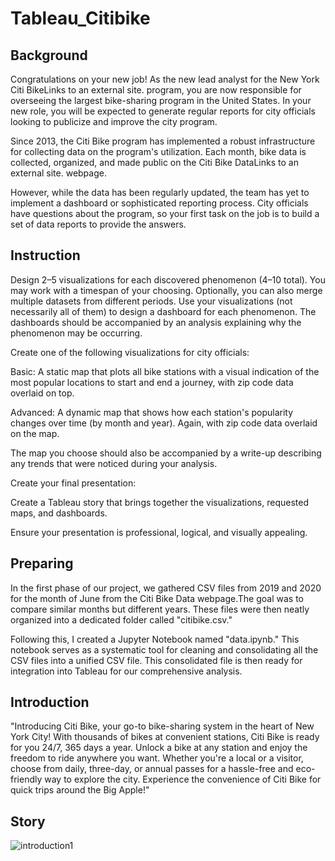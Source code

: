 # Tableau_Citibike
## Background
Congratulations on your new job! As the new lead analyst for the New York Citi BikeLinks to an external site. program, you are now responsible for overseeing the largest bike-sharing program in the United States. In your new role, you will be expected to generate regular reports for city officials looking to publicize and improve the city program.

Since 2013, the Citi Bike program has implemented a robust infrastructure for collecting data on the program's utilization. Each month, bike data is collected, organized, and made public on the Citi Bike DataLinks to an external site. webpage.

However, while the data has been regularly updated, the team has yet to implement a dashboard or sophisticated reporting process. City officials have questions about the program, so your first task on the job is to build a set of data reports to provide the answers.
## Instruction
Design 2–5 visualizations for each discovered phenomenon (4–10 total). You may work with a timespan of your choosing. Optionally, you can also merge multiple datasets from different periods.
Use your visualizations (not necessarily all of them) to design a dashboard for each phenomenon. The dashboards should be accompanied by an analysis explaining why the phenomenon may be occurring.

Create one of the following visualizations for city officials:

Basic: A static map that plots all bike stations with a visual indication of the most popular locations to start and end a journey, with zip code data overlaid on top.

Advanced: A dynamic map that shows how each station's popularity changes over time (by month and year). Again, with zip code data overlaid on the map.

The map you choose should also be accompanied by a write-up describing any trends that were noticed during your analysis.

Create your final presentation:

Create a Tableau story that brings together the visualizations, requested maps, and dashboards.

Ensure your presentation is professional, logical, and visually appealing.
## Preparing
In the first phase of our project, we gathered  CSV files from 2019 and 2020 for the month of June from the Citi Bike Data webpage.The goal was to compare similar months but different years. These files were then neatly organized into a dedicated folder called "citibike.csv."

Following this, I created a Jupyter Notebook named "data.ipynb." This notebook serves as a systematic tool for cleaning and consolidating all the CSV files into a unified CSV file. This consolidated file is then ready for integration into Tableau for our comprehensive analysis.






## Introduction
"Introducing Citi Bike, your go-to bike-sharing system in the heart of New York City! With thousands of bikes at convenient stations, Citi Bike is ready for you 24/7, 365 days a year. Unlock a bike at any station and enjoy the freedom to ride anywhere you want. Whether you're a local or a visitor, choose from daily, three-day, or annual passes for a hassle-free and eco-friendly way to explore the city. Experience the convenience of Citi Bike for quick trips around the Big Apple!"
## Story 
![introduction1](https://github.com/subhab1/Tableau_Citibike/assets/134475270/1b2a5343-0229-4874-8ad6-35f6beb26890)

